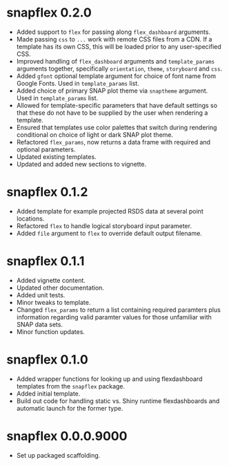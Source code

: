 # snapflex 0.2.0

* Added support to `flex` for passing along `flex_dashboard` arguments.
* Made passing `css` to `...` work with remote CSS files from a CDN. If a template has its own CSS, this will be loaded prior to any user-specified CSS.
* Improved handling of `flex_dashboard` arguments and `template_params` arguments together, specifically `orientation`, `theme`, `storyboard` and `css`.
* Added `gfont` optional template argument for choice of font name from Google Fonts. Used in `template_params` list.
* Added choice of primary SNAP plot theme via `snaptheme` argument. Used in `template_params` list.
* Allowed for template-specific parameters that have default settings so that these do not have to be supplied by the user when rendering a template.
* Ensured that templates use color palettes that switch during rendering conditional on choice of light or dark SNAP plot theme.
* Refactored `flex_params`, now returns a data frame with required and optional parameters.
* Updated existing templates.
* Updated and added new sections to vignette.

# snapflex 0.1.2

* Added template for example projected RSDS data at several point locations.
* Refactored `flex` to handle logical storyboard input parameter.
* Added `file` argument to `flex` to override default output filename.

# snapflex 0.1.1

* Added vignette content.
* Updated other documentation.
* Added unit tests.
* Minor tweaks to template.
* Changed `flex_params` to return a list containing required paramters plus information regarding valid paramter values for those unfamiliar with SNAP data sets.
* Minor function updates.

# snapflex 0.1.0

* Added wrapper functions for looking up and using flexdashboard templates from the `snapflex` package.
* Added initial template.
* Build out code for handling static vs. Shiny runtime flexdashboards and automatic launch for the former type.

# snapflex 0.0.0.9000

* Set up packaged scaffolding.
